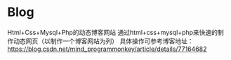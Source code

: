 # Blog
Html+Css+Mysql+Php的动态博客网站
通过html+css+mysql+php来快速的制作动态网页（以制作一个博客网站为列）
具体操作可参考博客地址：https://blog.csdn.net/mind_programmonkey/article/details/77164682
